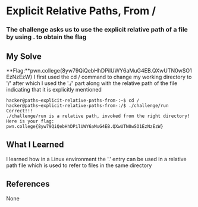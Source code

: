 # Explicit Relative Paths, From /
### The challenge asks us to use the explicit relative path of a file by using . to obtain the flag


## My Solve
**Flag:**pwn.college{8yw79QiQebHhDPilUWY6aMuG4EB.QXwUTN0wSO1EzNzEzW}
I first used the cd / command to change my working directory to '/' after which I used the 
'./' part along with the relative path of the file indicating that it is explicitly mentioned



```
hacker@paths~explicit-relative-paths-from-:~$ cd /
hacker@paths~explicit-relative-paths-from-:/$ ./challenge/run
Correct!!!
./challenge/run is a relative path, invoked from the right directory!
Here is your flag:
pwn.college{8yw79QiQebHhDPilUWY6aMuG4EB.QXwUTN0wSO1EzNzEzW}
```

## What I Learned
I learned how in a Linux environment the '.' entry can be used in a relative path file 
which is used to refer to files in the same directory

## References
None
